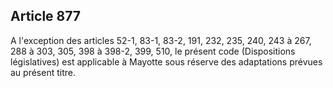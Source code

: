 Article 877
----
A l'exception des articles 52-1, 83-1, 83-2, 191, 232, 235, 240, 243 à 267, 288
à 303, 305, 398 à 398-2, 399, 510, le présent code (Dispositions législatives)
est applicable à Mayotte sous réserve des adaptations prévues au présent titre.
